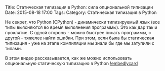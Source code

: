 Title: Статическая типизация в Python: сила опциональной типизации
Date: 2015-08-18 17:00
Tags: 
Category: Статическая типизация в Python

Не секрет, что Python (CPython) - динамически типизируемый язык (все типы выясняются во время выполнения программы). Это как дар так и проклятие. С одной стороны - можно быстрее писать программы, с другой - тяжелее найти ошибки. При этом, если была бы статическая типизация - уже на этапе компиляции мы знали бы где мы затупили с типами.

В этом видео рассказывается, как же можно использовать опциональную статическую типизацию в Python
[!embedlycard](https://www.youtube.com/watch?v=NdX0-FnypjE)